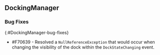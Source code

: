 ## DockingManager

### Bug Fixes
{:#DockingManager-bug-fixes}

* \#F70639 - Resolved a `NullReferenceException` that would occur when changing the visibility of the dock within the `DockStateChanging` event.